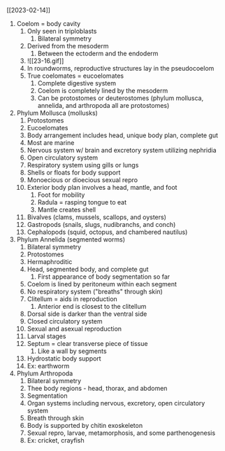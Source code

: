 [[2023-02-14]]

1. Coelom = body cavity
	1. Only seen in triploblasts 
		1. Bilateral symmetry 
	2. Derived from the mesoderm
		1. Between the ectoderm and the endoderm
	3. ![[23-16.gif]]
	4. In roundworms, reproductive structures lay in the pseudocoelom
	5. True coelomates = eucoelomates
		1. Complete digestive system
		2. Coelom is completely lined by the mesoderm
		3. Can be protostomes or deuterostomes (phylum mollusca, annelida, and arthropoda all are protostomes)
2. Phylum Mollusca (mollusks)
	1. Protostomes
	2. Eucoelomates
	3. Body arrangement includes head, unique body plan, complete gut
	4. Most are marine
	7. Nervous system w/ brain and excretory system utilizing nephridia
	8. Open circulatory system
	9. Respiratory system using gills or lungs
	10. Shells or floats for body support
	11. Monoecious or dioecious sexual repro
	12. Exterior body plan involves a head, mantle, and foot
		1. Foot for mobility
		2. Radula = rasping tongue to eat
		3. Mantle creates shell
	13. Bivalves (clams, mussels, scallops, and oysters)
	14. Gastropods (snails, slugs, nudibranchs, and conch)
	15. Cephalopods (squid, octopus, and chambered nautilus)
3. Phylum Annelida (segmented worms)
	1. Bilateral symmetry
	2. Protostomes
	3. Hermaphroditic 
	4. Head, segmented body, and complete gut
		1. First appearance of body segmentation so far
	5. Coelom is lined by peritoneum within each segment
	6. No respiratory system ("breaths" through skin)
	7. Clitellum = aids in reproduction
		1. Anterior end is closest to the clitellum
	8. Dorsal side is darker than the ventral side
	9. Closed circulatory system
	10. Sexual and asexual reproduction
	11. Larval stages
	12. Septum = clear transverse piece of tissue
		1. Like a wall by segments 
	13. Hydrostatic body support
	14. Ex: earthworm
4. Phylum Arthropoda
	1. Bilateral symmetry
	2. Thee body regions - head, thorax, and abdomen
	3. Segmentation
	4. Organ systems including nervous, excretory, open circulatory system
	6. Breath through skin
	7. Body is supported by chitin exoskeleton
	8. Sexual repro, larvae, metamorphosis, and some parthenogenesis
	9. Ex: cricket, crayfish